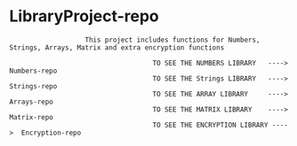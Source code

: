 #                                                                  LibraryProject-repo
                       This project includes functions for Numbers, Strings, Arrays, Matrix and extra encryption functions

                                        TO SEE THE NUMBERS LIBRARY   ---->   Numbers-repo
                                        TO SEE THE Strings LIBRARY   ---->   Strings-repo
                                        TO SEE THE ARRAY LIBRARY     ---->   Arrays-repo
                                        TO SEE THE MATRIX LIBRARY    ---->   Matrix-repo
                                        TO SEE THE ENCRYPTION LIBRARY ---->  Encryption-repo
                                       
